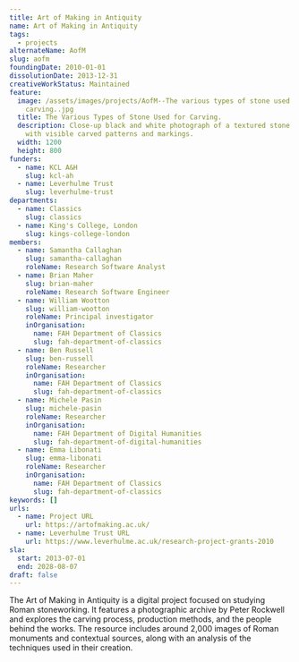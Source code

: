 ```yaml
---
title: Art of Making in Antiquity
name: Art of Making in Antiquity
tags:
  - projects
alternateName: AofM
slug: aofm
foundingDate: 2010-01-01
dissolutionDate: 2013-12-31
creativeWorkStatus: Maintained
feature:
  image: /assets/images/projects/AofM--The various types of stone used for
    carving..jpg
  title: The Various Types of Stone Used for Carving.
  description: Close-up black and white photograph of a textured stone surface
    with visible carved patterns and markings.
  width: 1200
  height: 800
funders:
  - name: KCL A&H
    slug: kcl-ah
  - name: Leverhulme Trust
    slug: leverhulme-trust
departments:
  - name: Classics
    slug: classics
  - name: King's College, London
    slug: kings-college-london
members:
  - name: Samantha Callaghan
    slug: samantha-callaghan
    roleName: Research Software Analyst
  - name: Brian Maher
    slug: brian-maher
    roleName: Research Software Engineer
  - name: William Wootton
    slug: william-wootton
    roleName: Principal investigator
    inOrganisation:
      name: FAH Department of Classics
      slug: fah-department-of-classics
  - name: Ben Russell
    slug: ben-russell
    roleName: Researcher
    inOrganisation:
      name: FAH Department of Classics
      slug: fah-department-of-classics
  - name: Michele Pasin
    slug: michele-pasin
    roleName: Researcher
    inOrganisation:
      name: FAH Department of Digital Humanities
      slug: fah-department-of-digital-humanities
  - name: Emma Libonati
    slug: emma-libonati
    roleName: Researcher
    inOrganisation:
      name: FAH Department of Classics
      slug: fah-department-of-classics
keywords: []
urls:
  - name: Project URL
    url: https://artofmaking.ac.uk/
  - name: Leverhulme Trust URL
    url: https://www.leverhulme.ac.uk/research-project-grants-2010
sla:
  start: 2013-07-01
  end: 2028-08-07
draft: false
---
```


The Art of Making in Antiquity is a digital project focused on studying Roman stoneworking. It features a photographic archive by Peter Rockwell and explores the carving process, production methods, and the people behind the works. The resource includes around 2,000 images of Roman monuments and contextual sources, along with an analysis of the techniques used in their creation.
